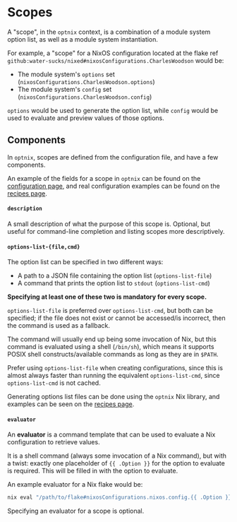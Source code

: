 # Scopes

A "scope", in the `optnix` context, is a combination of a module system option
list, as well as a module system instantiation.

For example, a "scope" for a NixOS configuration located at the flake ref
`github:water-sucks/nixed#nixosConfigurations.CharlesWoodson` would be:

- The module system's `options` set
  (`nixosConfigurations.CharlesWoodson.options`)
- The module system's `config` set (`nixosConfigurations.CharlesWoodson.config`)

`options` would be used to generate the option list, while `config` would be
used to evaluate and preview values of those options.

## Components

In `optnix`, scopes are defined from the configuration file, and have a few
components.

An example of the fields for a scope in `optnix` can be found on the
[configuration page](./configuration.md), and real configuration examples can be
found on the [recipes page](../recipes/index.md).

#### `description`

A small description of what the purpose of this scope is. Optional, but useful
for command-line completion and listing scopes more descriptively.

#### `options-list-{file,cmd}`

The option list can be specified in two different ways:

- A path to a JSON file containing the option list (`options-list-file`)
- A command that prints the option list to `stdout` (`options-list-cmd`)

**Specifying at least one of these two is mandatory for every scope.**

`options-list-file` is preferred over `options-list-cmd`, but both can be
specified; if the file does not exist or cannot be accessed/is incorrect, then
the command is used as a fallback.

The command will usually end up being some invocation of Nix, but this command
is evaluated using a shell (`/bin/sh`), which means it supports POSIX shell
constructs/available commands as long as they are in `$PATH`.

Prefer using `options-list-file` when creating configurations, since this is
almost always faster than running the equivalent `options-list-cmd`, since
`options-list-cmd` is not cached.

Generating options list files can be done using the `optnix` Nix library, and
examples can be seen on the [recipes page](../recipes/index.md).

#### `evaluator`

An **evaluator** is a command template that can be used to evaluate a Nix
configuration to retrieve values.

It is a shell command (always some invocation of a Nix command), but with a
twist: exactly one placeholder of `{{ .Option }}` for the option to evaluate is
required. This will be filled in with the option to evaluate.

An example evaluator for a Nix flake would be:

```sh
nix eval "/path/to/flake#nixosConfigurations.nixos.config.{{ .Option }}"
```

Specifying an evaluator for a scope is optional.
